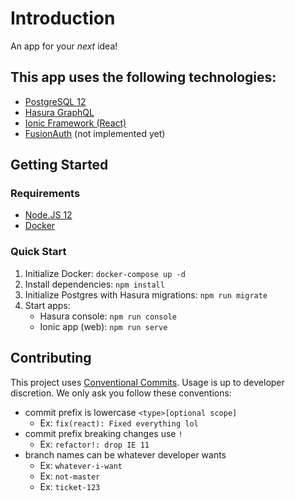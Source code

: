 # Introduction
An app for your _next_ idea!

## This app uses the following technologies:
- [PostgreSQL 12](https://www.postgresql.org/docs/12/)
- [Hasura GraphQL](https://hasura.io/docs/1.0/graphql/manual/index.html)
- [Ionic Framework (React)](https://ionicframework.com/docs)
- [FusionAuth](https://fusionauth.io/docs/v1/tech/) (not implemented yet)

## Getting Started

### Requirements
- [Node.JS 12](https://nodejs.org/en/)
- [Docker](https://www.docker.com/)

### Quick Start
1. Initialize Docker: `docker-compose up -d`
1. Install dependencies: `npm install`
1. Initialize Postgres with Hasura migrations: `npm run migrate`
1. Start apps:
    - Hasura console: `npm run console`
    - Ionic app (web): `npm run serve`

## Contributing
This project uses [Conventional Commits](https://www.conventionalcommits.org/en/v1.0.0/). Usage is up to developer discretion. We only ask you follow these conventions:
- commit prefix is lowercase `<type>[optional scope]`
    - Ex: `fix(react): Fixed everything lol`
- commit prefix breaking changes use `!`
    - Ex: `refactor!: drop IE 11`
- branch names can be whatever developer wants
    - Ex: `whatever-i-want`
    - Ex: `not-master`
    - Ex: `ticket-123`
